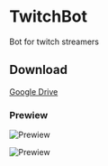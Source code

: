 # TwitchBot

Bot for twitch streamers

## Download

[Google Drive](https://drive.google.com/open?id=1njbVh6DhDaKW85HdIEzst5xULQYcN_Rm)

### Prewiew


![Prewiew](https://sun9-35.userapi.com/c206516/v206516725/a9ac1/psR8Bb-bCYU.jpg "Vote settings")

![Prewiew](https://sun9-43.userapi.com/c206516/v206516725/a9ad1/jMwKV68vIac.jpg "TTS settings")
